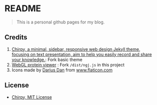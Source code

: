 # README

> This is a personal github pages for my blog.

## Credits

1. [Chirpy, a minimal, sidebar, responsive web design Jekyll theme, focusing on text presentation, aim to help you easily record and share your knowledge.](https://github.com/pages-themes/minimal): Fork basic theme
2. [WebGL protein viewer](https://github.com/arose/ngl)
: Fork `/dist/ngj.js` in this project
3. Icons made by <a href="http://www.dariusdan.com/" title="Darius Dan">Darius Dan</a> from <a href="https://www.flaticon.com/" title="Flaticon"> www.flaticon.com</a>

## License

* [Chirpy, MIT License](https://github.com/cotes2020/jekyll-theme-chirpy/blob/master/LICENSE)